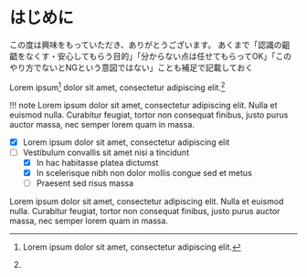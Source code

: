 # はじめに

この度は興味をもっていただき、ありがとうございます。
あくまで「認識の齟齬をなくす・安心してもらう目的」「分からない点は任せてもらってOK」「このやり方でないとNGという意図ではない」ことも補足で記載しておく

Lorem ipsum[^1] dolor sit amet, consectetur adipiscing elit.[^2]

!!! note
    Lorem ipsum dolor sit amet, consectetur adipiscing elit. Nulla et euismod
    nulla. Curabitur feugiat, tortor non consequat finibus, justo purus auctor
    massa, nec semper lorem quam in massa.

- [x] Lorem ipsum dolor sit amet, consectetur adipiscing elit
- [ ] Vestibulum convallis sit amet nisi a tincidunt
  * [x] In hac habitasse platea dictumst
  * [x] In scelerisque nibh non dolor mollis congue sed et metus
  * [ ] Praesent sed risus massa

[^1]: Lorem ipsum dolor sit amet, consectetur adipiscing elit.

[^2]:
  Lorem ipsum dolor sit amet, consectetur adipiscing elit. Nulla et euismod
  nulla. Curabitur feugiat, tortor non consequat finibus, justo purus auctor
  massa, nec semper lorem quam in massa.
